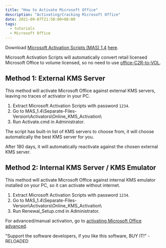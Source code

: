 ```yaml
---
title: "How to Activate Microsoft Office"
description: "Activating/Cracking Microsoft Office"
date: 2021-09-07T21:50:00+08:00
tags:
  - tutorials
  - Microsoft Office
---
```

Download [Microsoft Activation Scripts (MAS) 1.4](https://github.com/massgravel/Microsoft-Activation-Scripts/releases/tag/1.4) [here](https://github.com/massgravel/Microsoft-Activation-Scripts/releases/download/1.4/MAS_1.4_Password_1234.7z).

Microsoft Activation Scripts will automatically convert retail licensed Microsoft Office to volume licensed, so no need to use [office-C2R-to-VOL](https://github.com/kkkgo/office-C2R-to-VOL).

## Method 1: External KMS Server

This method will activate Microsoft Office against external KMS servers, leaving no traces of activator in your PC.

1. Extract Microsoft Activation Scripts with password `1234`.
2. Go to MAS_1.4\Separate-Files-Version\Activators\Online_KMS_Activation\
3. Run Activate.cmd in Administrator.

The script has built-in list of KMS servers to choose from, it will choose automatically the best KMS server for you.

After 180 days, it will automatically reactivate against the chosen external KMS server.

## Method 2: Internal KMS Server / KMS Emulator

This method will activate Microsoft Office against internal KMS emulator installed on your PC, so it can activate without internet.

1. Extract Microsoft Activation Scripts with password `1234`.
2. Go to MAS_1.4\Separate-Files-Version\Activators\Online_KMS_Activation\
3. Run Renewal_Setup.cmd in Administrator.

For advanced/manual activation, go to [activating Microsoft Office advanced](../how-to-activate-microsoft-office-advanced/).

"Support the software developers, if you like this software, BUY IT!" - RELOADED